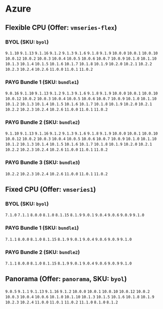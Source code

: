 
# Azure

## Flexible CPU (Offer: `vmseries-flex`)

### BYOL (SKU: `byol`)
`9.1.10` `9.1.13` `9.1.16` `9.1.2` `9.1.3` `9.1.6` `9.1.8` `9.1.9` `10.0.0` `10.0.1` `10.0.10` `10.0.12` `10.0.2` `10.0.3` `10.0.4` `10.0.5` `10.0.6` `10.0.7` `10.0.9` `10.1.0` `10.1.10` `10.1.3` `10.1.4` `10.1.5` `10.1.6` `10.1.7` `10.1.8` `10.1.9` `10.2.0` `10.2.1` `10.2.2` `10.2.3` `10.2.4` `10.2.6` `11.0.0` `11.0.1` `11.0.2` 
### PAYG Bundle 1 (SKU: `bundle1`)
`9.0.16` `9.1.10` `9.1.13` `9.1.2` `9.1.3` `9.1.6` `9.1.8` `9.1.9` `10.0.0` `10.0.1` `10.0.10` `10.0.12` `10.0.2` `10.0.3` `10.0.4` `10.0.5` `10.0.6` `10.0.7` `10.0.9` `10.1.0` `10.1.10` `10.1.2` `10.1.3` `10.1.4` `10.1.5` `10.1.6` `10.1.7` `10.1.8` `10.1.9` `10.2.0` `10.2.1` `10.2.2` `10.2.3` `10.2.4` `10.2.6` `11.0.0` `11.0.1` `11.0.2` 
### PAYG Bundle 2 (SKU: `bundle2`)
`9.1.10` `9.1.13` `9.1.16` `9.1.2` `9.1.3` `9.1.6` `9.1.8` `9.1.9` `10.0.0` `10.0.1` `10.0.10` `10.0.12` `10.0.2` `10.0.3` `10.0.4` `10.0.5` `10.0.6` `10.0.7` `10.0.9` `10.1.0` `10.1.10` `10.1.2` `10.1.3` `10.1.4` `10.1.5` `10.1.6` `10.1.7` `10.1.8` `10.1.9` `10.2.0` `10.2.1` `10.2.2` `10.2.3` `10.2.4` `10.2.6` `11.0.0` `11.0.1` `11.0.2` 
### PAYG Bundle 3 (SKU: `bundle3`)
`10.2.2` `10.2.3` `10.2.4` `10.2.6` `11.0.0` `11.0.1` `11.0.2` 
## Fixed CPU (Offer: `vmseries1`)

### BYOL (SKU: `byol`)
`7.1.0` `7.1.1` `8.0.0` `8.1.0` `8.1.15` `8.1.9` `9.0.1` `9.0.4` `9.0.6` `9.0.9` `9.1.0` 
### PAYG Bundle 1 (SKU: `bundle1`)
`7.1.1` `8.0.0` `8.1.0` `8.1.15` `8.1.9` `9.0.1` `9.0.4` `9.0.6` `9.0.9` `9.1.0` 
### PAYG Bundle 2 (SKU: `bundle2`)
`7.1.1` `8.0.0` `8.1.0` `8.1.15` `8.1.9` `9.0.1` `9.0.4` `9.0.6` `9.0.9` `9.1.0` 

## Panorama (Offer: `panorama`, SKU: `byol`)
`9.0.5` `9.1.1` `9.1.13` `9.1.16` `9.1.2` `10.0.0` `10.0.1` `10.0.10` `10.0.12` `10.0.2` `10.0.3` `10.0.4` `10.0.6` `10.1.0` `10.1.10` `10.1.3` `10.1.5` `10.1.6` `10.1.8` `10.1.9` `10.2.3` `10.2.4` `11.0.0` `11.0.1` `11.0.2` `11.1.0` `8.1.0` `8.1.2` 
